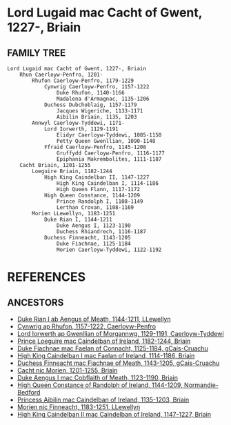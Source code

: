 # Lord Lugaid mac Cacht of Gwent, 1227-, Briain

## FAMILY TREE 
```
Lord Lugaid mac Cacht of Gwent, 1227-, Briain
	Rhun Caerloyw-Penfro, 1201-
		Rhufon Caerloyw-Penfro, 1179-1229
			Cynwrig Caerloyw-Penfro, 1157-1222
				Duke Rhufon, 1140-1166
				Madalena d'Armagnac, 1135-1206
			Duchess Dubchoblaig, 1157-1179
				Jacques Wigeriche, 1133-1171
				Aibilin Briain, 1135, 1203
		Annwyl Caerloyw-Tyddewi, 1171-
			Lord Iorwerth, 1129-1191
				Elidyr Caerloyw-Tyddewi, 1085-1150
				Petty Queen Gwenllian, 1090-1148
			Ffraid Caerloyw-Penfro, 1145-1208
				Gruffydd Caerloyw-Penfro, 1116-1177
				Epiphania Makrembolites, 1111-1187
	Cacht Briain, 1201-1255
		Loeguire Briain, 1182-1244
			High King Caindelban II, 1147-1227
				High King Caindelban I, 1114-1186
				High Queen Flann, 1117-1172
			High Queen Constance, 1144-1209
				Prince Randolph I, 1108-1149
				Lerthan Crovan, 1108-1169
		Morien LLewellyn, 1183-1251
			Duke Rian I, 1144-1211
				Duke Aengus I, 1123-1190
				Duchess Rhiandrech, 1116-1187
			Duchess Finneacht, 1143-1205
				Duke Fiachnae, 1125-1184
				Morien Caerloyw-Tyddewi, 1122-1192
```


# REFERENCES

## ANCESTORS
* [Duke Rian I ab Aengus of Meath, 1144-1211, LLewellyn](rian_i_ab_aengus_1144.md)
* [Cynwrig ap Rhufon, 1157-1222, Caerloyw-Penfro](cynwrig_ap_rhufon_1157.md)
* [Lord Iorwerth ap Gwenllian of Morgannwg, 1129-1191, Caerloyw-Tyddewi](iorwerth_ap_gwenllian_1129.md)
* [Prince Loeguire mac Caindelban of Ireland, 1182-1244, Briain](loeguire_mac_caindelban_1182.md)
* [Duke Fiachnae mac Faelan of Connacht, 1125-1184, gCais-Cruachu](fiachnae_mac_faelan_1125.md)
* [High King Caindelban I mac Faelan of Ireland, 1114-1186, Briain](caindelban_i_mac_faelan_1114.md)
* [Duchess Finneacht mac Fiachnae of Meath, 1143-1205, gCais-Cruachu](finneacht_mac_fiachnae_1143.md)
* [Cacht nic Morien, 1201-1255, Briain](cacht_nic_morien_1201.md)
* [Duke Aengus I mac Cobflaith of Meath, 1123-1190, Briain](aengus_i_mac_cobflaith_1123.md)
* [High Queen Constance of Randolph of Ireland, 1144-1209, Normandie-Bedford](constance_randolph_1144.md)
* [Princess Aibilin mac Caindelban of Ireland, 1135-1203, Briain](aibilin_mac_caindelban_1135.md)
* [Morien nic Finneacht, 1183-1251, LLewellyn](morien_nic_finneacht_1183.md)
* [High King Caindelban II mac Caindelban of Ireland, 1147-1227, Briain](caindelban_ii_mac_caindelban_1147.md)
